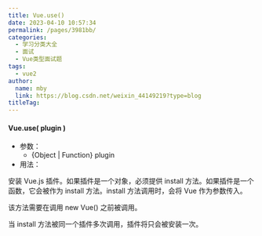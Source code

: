 ```yaml
---
title: Vue.use()
date: 2023-04-10 10:57:34
permalink: /pages/3981bb/
categories: 
  - 学习分类大全
  - 面试
  - Vue类型面试题
tags: 
  - vue2
author: 
  name: mby
  link: https://blog.csdn.net/weixin_44149219?type=blog
titleTag: 
---
```

#### Vue.use( plugin )
- 参数：
  - {Object | Function} plugin
- 用法：

安装 Vue.js 插件。如果插件是一个对象，必须提供 install 方法。如果插件是一个函数，它会被作为 install 方法。install 方法调用时，会将 Vue 作为参数传入。

该方法需要在调用 new Vue() 之前被调用。

当 install 方法被同一个插件多次调用，插件将只会被安装一次。
